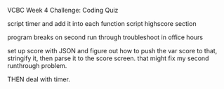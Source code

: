 VCBC Week 4 Challenge: Coding Quiz

<!-- todo -->
script timer and add it into each function
script highscore section



program breaks on second run through troubleshoot in office hours

set up score with JSON and figure out how to push the var score to that, stringify it, then parse it to the score screen. that might fix my second runthrough problem.

THEN deal with timer.